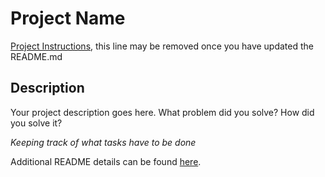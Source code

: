 # Project Name

[Project Instructions](./INSTRUCTIONS.md), this line may be removed once you have updated the README.md

## Description

Your project description goes here. What problem did you solve? How did you solve it? 

*Keeping track of what tasks have to be done*

Additional README details can be found [here](https://github.com/PrimeAcademy/readme-template/blob/master/README.md).
